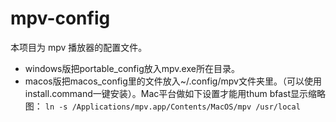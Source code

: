 # mpv-config
本项目为 mpv 播放器的配置文件。
- windows版把portable_config放入mpv.exe所在目录。
- macos版把macos_config里的文件放入~/.config/mpv文件夹里。（可以使用install.command一键安装）。Mac平台做如下设置才能用thum
  bfast显示缩略图：
`ln -s /Applications/mpv.app/Contents/MacOS/mpv /usr/local`

